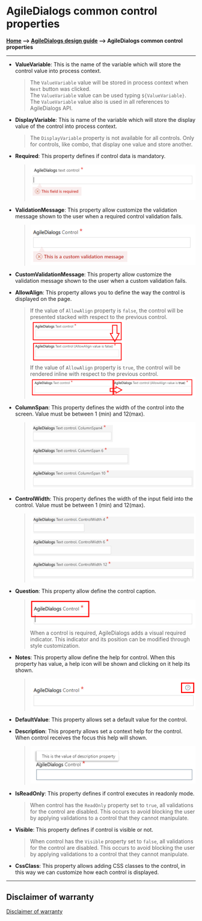 # AgileDialogs common control properties

**[Home](/) --> [AgileDialogs design guide](/guides/AgileDialogs-DesignGuide.md) --> AgileDialogs common control properties**

---

- **ValueVariable**: This is the name of the variable which will store the control value into process context.
  > The `ValueVariable` value will be stored in process context when `Next` button was clicked.  
  > The `ValueVariable` value can be used typing `${ValueVariable}`.  
  > The `ValueVariable` value also is used in all references to AgileDialogs API.

- **DisplayVariable**: This is name of the variable which will store the display value of the control into process context.
  > The `DisplayVariable` property is not available for all controls. Only for controls, like combo, that display one value and store another.

- **Required**: This property defines if control data is mandatory.
  > ![Required_01.png](../media/Common/Required_01.png)

- **ValidationMessage**: This property allow customize the validation message shown to the user when a required control validation fails.
  > ![Required_02.png](../media/Common/Required_02.png)  

- **CustomValidationMessage**: This property allow customize the validation message shown to the user when a custom validation fails.

- **AllowAlign**: This property allows you to define the way the control is displayed on the page.
  > If the value of `AllowAlign` property is `false`, the control will be presented stacked with respect to the previous control.  
  > ![AllowAlign_01.png](../media/Common/AllowAlign_01.png)  
  > If the value of `AllowAlign` property is `true`, the control will be rendered inline with respect to the previous control.  
  > ![AllowAlign_02.png](../media/Common/AllowAlign_02.png)

- **ColumnSpan**: This property defines the width of the control into the screen. Value must be between 1 (min) and 12(max).  
  > ![ColumnSpan_01.png](../media/Common/ColumnSpan_01.png)

- **ControlWidth**: This property defines the width of the input field into the control. Value must be between 1 (min) and 12(max).  
  > ![ControlWidth_01.png](../media/Common/ControlWidth_01.png)

- **Question**: This property allow define the control caption.  
  > ![Question_01.png](../media/Common/Question_01.png)
  > When a control is required, AgileDialogs adds a visual required indicator. This indicator and its position can be modified through style customization.

- **Notes**: This property allow define the help for control. When this property has value, a help icon will be shown and clicking on it help its shown.
  > ![Notes_01.png](../media/Common/Notes_01.png)

- **DefaultValue**: This property allows set a default value for the control.

- **Description**: This property allows set a context help for the control. When control receives the focus this help will shown.  
  > ![Description_01.png](../media/Common/Description_01.png)

- **IsReadOnly**: This property defines if control executes in readonly mode.
  > When control has the `ReadOnly` property set to `true`, all validations for the control are disabled. This occurs to avoid blocking the user by applying validations to a control that they cannot manipulate.

- **Visible**: This property defines if control is visible or not.
  > When control has the `Visible` property set to `false`, all validations for the control are disabled. This occurs to avoid blocking the user by applying validations to a control that they cannot manipulate.

- **CssClass**: This property allows adding CSS classes to the control, in this way we can customize how each control is displayed.

---

## Disclaimer of warranty

[Disclaimer of warranty](DisclaimerOfWarranty.md)
